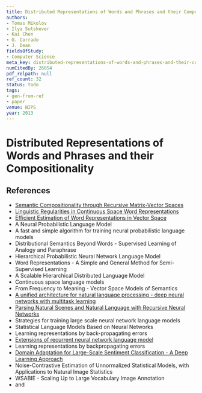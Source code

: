 ```yaml
---
title: Distributed Representations of Words and Phrases and their Compositionality
authors:
- Tomas Mikolov
- Ilya Sutskever
- Kai Chen
- G. Corrado
- J. Dean
fieldsOfStudy:
- Computer Science
meta_key: distributed-representations-of-words-and-phrases-and-their-compositionality
numCitedBy: 26054
pdf_relpath: null
ref_count: 32
status: todo
tags:
- gen-from-ref
- paper
venue: NIPS
year: 2013
---
```


# Distributed Representations of Words and Phrases and their Compositionality

## References

- [Semantic Compositionality through Recursive Matrix-Vector Spaces](./semantic-compositionality-through-recursive-matrix-vector-spaces.md)
- [Linguistic Regularities in Continuous Space Word Representations](./linguistic-regularities-in-continuous-space-word-representations.md)
- [Efficient Estimation of Word Representations in Vector Space](./efficient-estimation-of-word-representations-in-vector-space.md)
- A Neural Probabilistic Language Model
- A fast and simple algorithm for training neural probabilistic language models
- Distributional Semantics Beyond Words - Supervised Learning of Analogy and Paraphrase
- Hierarchical Probabilistic Neural Network Language Model
- Word Representations - A Simple and General Method for Semi-Supervised Learning
- A Scalable Hierarchical Distributed Language Model
- Continuous space language models
- From Frequency to Meaning - Vector Space Models of Semantics
- [A unified architecture for natural language processing - deep neural networks with multitask learning](./a-unified-architecture-for-natural-language-processing-deep-neural-networks-with-multitask-learning.md)
- [Parsing Natural Scenes and Natural Language with Recursive Neural Networks](./parsing-natural-scenes-and-natural-language-with-recursive-neural-networks.md)
- Strategies for training large scale neural network language models
- Statistical Language Models Based on Neural Networks
- Learning representations by back-propagating errors
- [Extensions of recurrent neural network language model](./extensions-of-recurrent-neural-network-language-model.md)
- Learning representations by backpropagating errors
- [Domain Adaptation for Large-Scale Sentiment Classification - A Deep Learning Approach](./domain-adaptation-for-large-scale-sentiment-classification-a-deep-learning-approach.md)
- Noise-Contrastive Estimation of Unnormalized Statistical Models, with Applications to Natural Image Statistics
- WSABIE - Scaling Up to Large Vocabulary Image Annotation
- and
